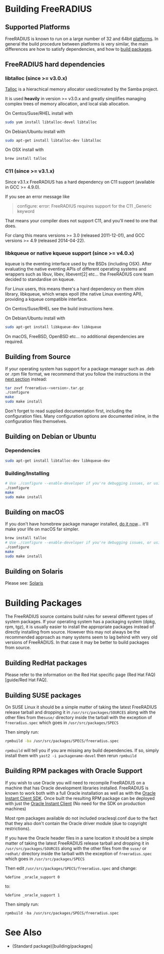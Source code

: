 # Building FreeRADIUS
## Supported Platforms

FreeRADIUS is known to run on a large number of 32 and 64bit [platforms](building/Platforms). In general the build procedure between platforms is very similar, the main differences are how to satisfy dependencies, and how to [build packages](building/Packages).

## FreeRADIUS hard dependencies
### libtalloc (since >= v3.0.x)

[Talloc](https://talloc.samba.org/talloc/doc/html/index.html) is a hierachical memory allocator used/created by the Samba project.

It is used **heavily** in version >= v3.0.x and greatly simplifies managing complex trees of memory allocation, and local slab allocation.

On Centos/Suse/RHEL install with
```bash
sudo yum install libtalloc-devel libtalloc
```

On Debian/Ubuntu install with
```bash
sudo apt-get install libtalloc-dev libtalloc
```

On OSX install with
```bash
brew install talloc
```

### C11 (since >= v3.1.x)

Since v3.1.x  FreeRADIUS has a hard dependency on C11 support (available in GCC >= 4.9.0).

If you see an error message like

> configure: error: FreeRADIUS requires support for the C11 _Generic keyword

That means your compiler does not support C11, and you'll need to one that does.

For clang this means versions >= 3.0 (released 2011-12-01), and GCC versions >= 4.9 (released 2014-04-22).

### libkqueue or native kqueue support (since >= v4.0.x)

kqueue is the eventing interface used by the BSDs (including OSX).  After evaluating the native eventing APIs of different operating systems and wrappers such as libuv, libev, libevent[2] etc... the FreeRADIUS core team decided to standardise on kqueue.

For Linux users, this means there's a hard dependency on them shim library, libkqueue, which wraps epoll (the native Linux eventing API), providing a kqueue compatible interface.

On Centos/Suse/RHEL see the build instructions here.

On Debian/Ubuntu install with
```bash
sudo apt-get install libkqueue-dev libkqueue
```

On macOS, FreeBSD, OpenBSD etc... no additional dependencies are required.

## Building from Source

If your operating system has support for a package manager such as .deb or .rpm file format, we recommend that you follow the instructions in the [next section](Build#building-packages) instead:

```bash
tar zxvf freeradius-<version>.tar.gz	 
./configure	 
make	  
sudo make install	 
```

Don't forget to read supplied documentation first, including the configuration files. Many configuration options are documented inline, in the configuration files themselves. 

## Building on Debian or Ubuntu
### Dependencies

```bash
sudo apt-get install libtalloc-dev libkqueue-dev
```

### Building/Installing
```bash
# Use ./configure --enable-developer if you're debugging issues, or using unstable code.
./configure
make
sudo make install
```


## Building on macOS

If you don't have homebrew package manager installed, [do it now](http://brew.sh)... it'll make your life on macOS far simpler.

```bash
brew install talloc
# Use ./configure --enable-developer if you're debugging issues, or using unstable code.
./configure
make
sudo make install
```

## Building on Solaris

Please see: [Solaris](building/Solaris)

# Building Packages
The FreeRADIUS source contains build rules for several different types of system packages. If your operating system has a packaging system (dpkg, rpm, tgz), it is usually easier to install the appropriate packages instead of directly installing from source. However this may not always be the recommended approach as many systems seem to lag behind with very old versions of FreeRADIUS. In that case it may be better to build packages from source.

## Building RedHat packages

Please refer to the information on the Red Hat specific page (Red Hat FAQ)[guide/Red Hat FAQ].

## Building SUSE packages

On SUSE Linux it should be a simple matter of taking the latest FreeRADIUS release tarball and dropping it in ``/usr/src/packages/SOURCES`` along with the other files from the``suse/`` directory inside the tarball with the exception of ``freeradius.spec`` which goes in ``/usr/src/packages/SPECS``

Then simply run:

```bash
rpmbuild -ba /usr/src/packages/SPECS/freeradius.spec
```

``rpmbuild`` will tell you if you are missing any build dependencies. If so, simply install them with ``yast2 -i packagename-devel`` then rerun ``rpmbuild``

## Building RPM packages with Oracle Support

If you wish to use Oracle you will need to recompile FreeRADIUS on a machine 
that has Oracle development libraries installed. FreeRADIUS is known to work both with a full Oracle installation as well as with the [Oracle Instant Client SDK](http://www.oracle.com/technology/tech/oci/instantclient/index.html). Once built the resulting RPM package can be deployed with just the [Oracle Instant Client](http://www.oracle.com/technology/tech/oci/instantclient/index.html) (No need for the SDK on production machines)

Most rpm packages available do not included oraclesql.conf due to the fact that they also don't contain the Oracle driver module (due to copyright restrictions).

If you have the Oracle header files in a sane location it should be a simple matter of taking the latest FreeRADIUS release tarball and 
dropping it in ``/usr/src/packages/SOURCES`` along with the other files from the ``suse/`` or ``redhat/`` directory inside the tarball with the exception of ``freeradius.spec`` which goes in ``/usr/src/packages/SPECS``

Then edit ``/usr/src/packages/SPECS/freeradius.spec`` and change:

```
%define _oracle_support 0
```

to:

```
%define _oracle_support 1
```

Then simply run:

```
rpmbuild -ba /usr/src/packages/SPECS/freeradius.spec
```
# See Also
* (Standard package)[building/packages]